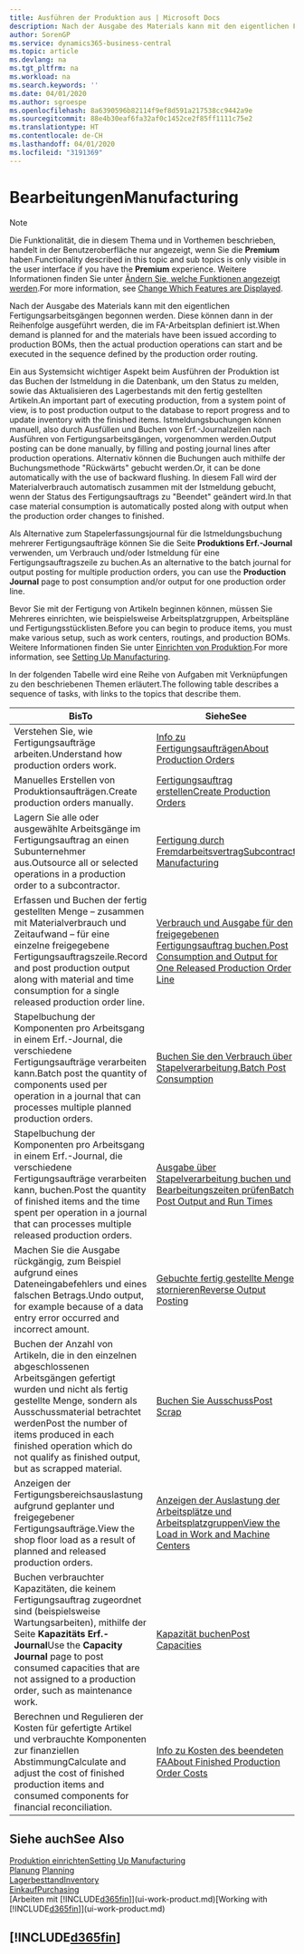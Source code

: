 ```yaml
---
title: Ausführen der Produktion aus | Microsoft Docs
description: Nach der Ausgabe des Materials kann mit den eigentlichen Fertigungsarbeitsgängen begonnen werden. Diese können dann in der Reihenfolge ausgeführt werden, die im FA-Arbeitsplan definiert ist.
author: SorenGP
ms.service: dynamics365-business-central
ms.topic: article
ms.devlang: na
ms.tgt_pltfrm: na
ms.workload: na
ms.search.keywords: ''
ms.date: 04/01/2020
ms.author: sgroespe
ms.openlocfilehash: 8a6390596b82114f9ef8d591a217538cc9442a9e
ms.sourcegitcommit: 88e4b30eaf6fa32af0c1452ce2f85ff1111c75e2
ms.translationtype: HT
ms.contentlocale: de-CH
ms.lasthandoff: 04/01/2020
ms.locfileid: "3191369"
---
```

# <a name="manufacturing"></a><span data-ttu-id="d5f59-103">Bearbeitungen</span><span class="sxs-lookup"><span data-stu-id="d5f59-103">Manufacturing</span></span>
> [!NOTE]
> <span data-ttu-id="d5f59-104">Die Funktionalität, die in diesem Thema und in Vorthemen beschrieben, handelt in der Benutzeroberfläche nur angezeigt, wenn Sie die **Premium** haben.</span><span class="sxs-lookup"><span data-stu-id="d5f59-104">Functionality described in this topic and sub topics is only visible in the user interface if you have the **Premium** experience.</span></span> <span data-ttu-id="d5f59-105">Weitere Informationen finden Sie unter [Ändern Sie, welche Funktionen angezeigt werden](ui-experiences.md).</span><span class="sxs-lookup"><span data-stu-id="d5f59-105">For more information, see [Change Which Features are Displayed](ui-experiences.md).</span></span>

<span data-ttu-id="d5f59-106">Nach der Ausgabe des Materials kann mit den eigentlichen Fertigungsarbeitsgängen begonnen werden. Diese können dann in der Reihenfolge ausgeführt werden, die im FA-Arbeitsplan definiert ist.</span><span class="sxs-lookup"><span data-stu-id="d5f59-106">When demand is planned for and the materials have been issued according to production BOMs, then the actual production operations can start and be executed in the sequence defined by the production order routing.</span></span>  

<span data-ttu-id="d5f59-107">Ein aus Systemsicht wichtiger Aspekt beim Ausführen der Produktion ist das Buchen der Istmeldung in die Datenbank, um den Status zu melden, sowie das Aktualisieren des Lagerbestands mit den fertig gestellten Artikeln.</span><span class="sxs-lookup"><span data-stu-id="d5f59-107">An important part of executing production, from a system point of view, is to post production output to the database to report progress and to update inventory with the finished items.</span></span> <span data-ttu-id="d5f59-108">Istmeldungsbuchungen können manuell, also durch Ausfüllen und Buchen von Erf.-Journalzeilen nach Ausführen von Fertigungsarbeitsgängen, vorgenommen werden.</span><span class="sxs-lookup"><span data-stu-id="d5f59-108">Output posting can be done manually, by filling and posting journal lines after production operations.</span></span> <span data-ttu-id="d5f59-109">Alternativ können die Buchungen auch mithilfe der Buchungsmethode "Rückwärts" gebucht werden.</span><span class="sxs-lookup"><span data-stu-id="d5f59-109">Or, it can be done automatically with the use of backward flushing.</span></span> <span data-ttu-id="d5f59-110">In diesem Fall wird der Materialverbrauch automatisch zusammen mit der Istmeldung gebucht, wenn der Status des Fertigungsauftrags zu "Beendet" geändert wird.</span><span class="sxs-lookup"><span data-stu-id="d5f59-110">In that case material consumption is automatically posted along with output when the production order changes to finished.</span></span>  

<span data-ttu-id="d5f59-111">Als Alternative zum Stapelerfassungsjournal für die Istmeldungsbuchung mehrerer Fertigungsaufträge können Sie die Seite **Produktions Erf.-Journal** verwenden, um Verbrauch und/oder Istmeldung für eine Fertigungsauftragszeile zu buchen.</span><span class="sxs-lookup"><span data-stu-id="d5f59-111">As an alternative to the batch journal for output posting for multiple production orders, you can use the **Production Journal** page to post consumption and/or output for one production order line.</span></span>

<span data-ttu-id="d5f59-112">Bevor Sie mit der Fertigung von Artikeln beginnen können, müssen Sie Mehreres einrichten, wie beispielsweise Arbeitsplatzgruppen, Arbeitspläne und Fertigungsstücklisten.</span><span class="sxs-lookup"><span data-stu-id="d5f59-112">Before you can begin to produce items, you must make various setup, such as work centers, routings, and production BOMs.</span></span> <span data-ttu-id="d5f59-113">Weitere Informationen finden Sie unter [Einrichten von Produktion](production-configure-production-processes.md).</span><span class="sxs-lookup"><span data-stu-id="d5f59-113">For more information, see [Setting Up Manufacturing](production-configure-production-processes.md).</span></span>

<span data-ttu-id="d5f59-114">In der folgenden Tabelle wird eine Reihe von Aufgaben mit Verknüpfungen zu den beschriebenen Themen erläutert.</span><span class="sxs-lookup"><span data-stu-id="d5f59-114">The following table describes a sequence of tasks, with links to the topics that describe them.</span></span>   

|<span data-ttu-id="d5f59-115">**Bis**</span><span class="sxs-lookup"><span data-stu-id="d5f59-115">**To**</span></span>|<span data-ttu-id="d5f59-116">**Siehe**</span><span class="sxs-lookup"><span data-stu-id="d5f59-116">**See**</span></span>|  
|------------|-------------|  
|<span data-ttu-id="d5f59-117">Verstehen Sie, wie Fertigungsaufträge arbeiten.</span><span class="sxs-lookup"><span data-stu-id="d5f59-117">Understand how production orders work.</span></span>|[<span data-ttu-id="d5f59-118">Info zu Fertigungsaufträgen</span><span class="sxs-lookup"><span data-stu-id="d5f59-118">About Production Orders</span></span>](production-about-production-orders.md)|
|<span data-ttu-id="d5f59-119">Manuelles Erstellen von Produktionsaufträgen.</span><span class="sxs-lookup"><span data-stu-id="d5f59-119">Create production orders manually.</span></span>|[<span data-ttu-id="d5f59-120">Fertigungsauftrag erstellen</span><span class="sxs-lookup"><span data-stu-id="d5f59-120">Create Production Orders</span></span>](production-how-to-create-production-orders.md)|
|<span data-ttu-id="d5f59-121">Lagern Sie alle oder ausgewählte Arbeitsgänge im Fertigungsauftrag an einen Subunternehmer aus.</span><span class="sxs-lookup"><span data-stu-id="d5f59-121">Outsource all or selected operations in a production order to a subcontractor.</span></span>|[<span data-ttu-id="d5f59-122">Fertigung durch Fremdarbeitsvertrag</span><span class="sxs-lookup"><span data-stu-id="d5f59-122">Subcontract Manufacturing</span></span>](production-how-to-subcontract-manufacturing.md)|
|<span data-ttu-id="d5f59-123">Erfassen und Buchen der fertig gestellten Menge – zusammen mit Materialverbrauch und Zeitaufwand – für eine einzelne freigegebene Fertigungsauftragszeile.</span><span class="sxs-lookup"><span data-stu-id="d5f59-123">Record and post production output along with material and time consumption for a single released production order line.</span></span>|[<span data-ttu-id="d5f59-124">Verbrauch und Ausgabe für den freigegebenen Fertigungsauftrag buchen.</span><span class="sxs-lookup"><span data-stu-id="d5f59-124">Post Consumption and Output for One Released Production Order Line</span></span>](production-how-to-register-consumption-and-output.md)|  
|<span data-ttu-id="d5f59-125">Stapelbuchung der Komponenten pro Arbeitsgang in einem Erf.-Journal, die verschiedene Fertigungsaufträge verarbeiten kann.</span><span class="sxs-lookup"><span data-stu-id="d5f59-125">Batch post the quantity of components used per operation in a journal that can processes multiple planned production orders.</span></span>|[<span data-ttu-id="d5f59-126">Buchen Sie den Verbrauch über Stapelverarbeitung.</span><span class="sxs-lookup"><span data-stu-id="d5f59-126">Batch Post Consumption</span></span>](production-how-to-post-consumption.md)|
|<span data-ttu-id="d5f59-127">Stapelbuchung der Komponenten pro Arbeitsgang in einem Erf.-Journal, die verschiedene Fertigungsaufträge verarbeiten kann, buchen.</span><span class="sxs-lookup"><span data-stu-id="d5f59-127">Post the quantity of finished items and the time spent per operation in a journal that can processes multiple released production orders.</span></span>|[<span data-ttu-id="d5f59-128">Ausgabe über Stapelverarbeitung buchen und Bearbeitungszeiten prüfen</span><span class="sxs-lookup"><span data-stu-id="d5f59-128">Batch Post Output and Run Times</span></span>](production-how-to-post-output-quantity.md)|
|<span data-ttu-id="d5f59-129">Machen Sie die Ausgabe rückgängig, zum Beispiel aufgrund eines Dateneingabefehlers und eines falschen Betrags.</span><span class="sxs-lookup"><span data-stu-id="d5f59-129">Undo output, for example because of a data entry error occurred and incorrect amount.</span></span>  |[<span data-ttu-id="d5f59-130">Gebuchte fertig gestellte Menge stornieren</span><span class="sxs-lookup"><span data-stu-id="d5f59-130">Reverse Output Posting</span></span>](production-how-to-reverse-output-posting.md)|  
|<span data-ttu-id="d5f59-131">Buchen der Anzahl von Artikeln, die in den einzelnen abgeschlossenen Arbeitsgängen gefertigt wurden und nicht als fertig gestellte Menge, sondern als Ausschussmaterial betrachtet werden</span><span class="sxs-lookup"><span data-stu-id="d5f59-131">Post the number of items produced in each finished operation which do not qualify as finished output, but as scrapped material.</span></span>|[<span data-ttu-id="d5f59-132">Buchen Sie Ausschuss</span><span class="sxs-lookup"><span data-stu-id="d5f59-132">Post Scrap</span></span>](production-how-to-post-scrap.md)|
|<span data-ttu-id="d5f59-133">Anzeigen der Fertigungsbereichsauslastung aufgrund geplanter und freigegebener Fertigungsaufträge.</span><span class="sxs-lookup"><span data-stu-id="d5f59-133">View the shop floor load as a result of planned and released production orders.</span></span>|[<span data-ttu-id="d5f59-134">Anzeigen der Auslastung der Arbeitsplätze und Arbeitsplatzgruppen</span><span class="sxs-lookup"><span data-stu-id="d5f59-134">View the Load in Work and Machine Centers</span></span>](production-how-to-view-the-load-on-work-centers.md)|      
|<span data-ttu-id="d5f59-135">Buchen verbrauchter Kapazitäten, die keinem Fertigungsauftrag zugeordnet sind (beispielsweise Wartungsarbeiten), mithilfe der Seite **Kapazitäts Erf.-Journal**</span><span class="sxs-lookup"><span data-stu-id="d5f59-135">Use the **Capacity Journal** page to post consumed capacities that are not assigned to a production order, such as maintenance work.</span></span>|[<span data-ttu-id="d5f59-136">Kapazität buchen</span><span class="sxs-lookup"><span data-stu-id="d5f59-136">Post Capacities</span></span>](production-how-to-post-capacities.md)|  
|<span data-ttu-id="d5f59-137">Berechnen und Regulieren der Kosten für gefertigte Artikel und verbrauchte Komponenten zur finanziellen Abstimmung</span><span class="sxs-lookup"><span data-stu-id="d5f59-137">Calculate and adjust the cost of finished production items and consumed components for financial reconciliation.</span></span>|[<span data-ttu-id="d5f59-138">Info zu Kosten des beendeten FA</span><span class="sxs-lookup"><span data-stu-id="d5f59-138">About Finished Production Order Costs</span></span>](finance-about-finished-production-order-costs.md)|  

## <a name="see-also"></a><span data-ttu-id="d5f59-139">Siehe auch</span><span class="sxs-lookup"><span data-stu-id="d5f59-139">See Also</span></span>  
[<span data-ttu-id="d5f59-140">Produktion einrichten</span><span class="sxs-lookup"><span data-stu-id="d5f59-140">Setting Up Manufacturing</span></span>](production-configure-production-processes.md)  
<span data-ttu-id="d5f59-141">[Planung](production-planning.md)    </span><span class="sxs-lookup"><span data-stu-id="d5f59-141">[Planning](production-planning.md)    </span></span>  
[<span data-ttu-id="d5f59-142">Lagerbesttand</span><span class="sxs-lookup"><span data-stu-id="d5f59-142">Inventory</span></span>](inventory-manage-inventory.md)  
[<span data-ttu-id="d5f59-143">Einkauf</span><span class="sxs-lookup"><span data-stu-id="d5f59-143">Purchasing</span></span>](purchasing-manage-purchasing.md)  
<span data-ttu-id="d5f59-144">[Arbeiten mit [!INCLUDE[d365fin](includes/d365fin_md.md)]](ui-work-product.md)</span><span class="sxs-lookup"><span data-stu-id="d5f59-144">[Working with [!INCLUDE[d365fin](includes/d365fin_md.md)]](ui-work-product.md)</span></span>

## [!INCLUDE[d365fin](includes/free_trial_md.md)]  
